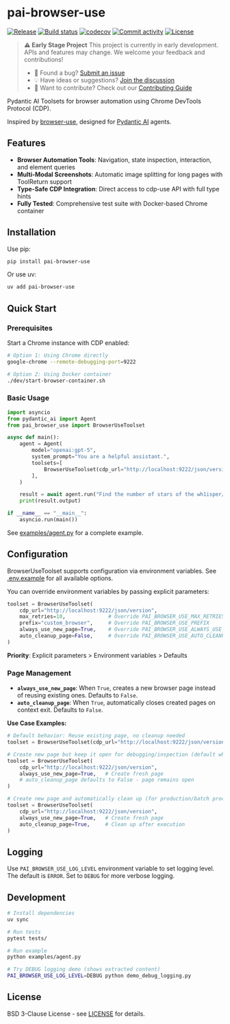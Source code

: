 # pai-browser-use

[![Release](https://img.shields.io/github/v/release/wh1isper/pai-browser-use)](https://img.shields.io/github/v/release/wh1isper/pai-browser-use)
[![Build status](https://img.shields.io/github/actions/workflow/status/wh1isper/pai-browser-use/main.yml?branch=main)](https://github.com/wh1isper/pai-browser-use/actions/workflows/main.yml?query=branch%3Amain)
[![codecov](https://codecov.io/gh/wh1isper/pai-browser-use/branch/main/graph/badge.svg)](https://codecov.io/gh/wh1isper/pai-browser-use)
[![Commit activity](https://img.shields.io/github/commit-activity/m/wh1isper/pai-browser-use)](https://img.shields.io/github/commit-activity/m/wh1isper/pai-browser-use)
[![License](https://img.shields.io/github/license/wh1isper/pai-browser-use)](https://img.shields.io/github/license/wh1isper/pai-browser-use)

> **⚠️ Early Stage Project**
> This project is currently in early development. APIs and features may change. We welcome your feedback and contributions!
>
> - 🐛 Found a bug? [Submit an issue](https://github.com/wh1isper/pai-browser-use/issues/new)
> - 💡 Have ideas or suggestions? [Join the discussion](https://github.com/wh1isper/pai-browser-use/discussions)
> - 🤝 Want to contribute? Check out our [Contributing Guide](CONTRIBUTING.md)

Pydantic AI Toolsets for browser automation using Chrome DevTools Protocol (CDP).

Inspired by [browser-use](https://github.com/browser-use/browser-use), designed for [Pydantic AI](https://ai.pydantic.dev/) agents.

## Features

- **Browser Automation Tools**: Navigation, state inspection, interaction, and element queries
- **Multi-Modal Screenshots**: Automatic image splitting for long pages with ToolReturn support
- **Type-Safe CDP Integration**: Direct access to cdp-use API with full type hints
- **Fully Tested**: Comprehensive test suite with Docker-based Chrome container

## Installation

Use pip:

```bash
pip install pai-browser-use
```

Or use uv:

```bash
uv add pai-browser-use
```

## Quick Start

### Prerequisites

Start a Chrome instance with CDP enabled:

```bash
# Option 1: Using Chrome directly
google-chrome --remote-debugging-port=9222

# Option 2: Using Docker container
./dev/start-browser-container.sh
```

### Basic Usage

```python
import asyncio
from pydantic_ai import Agent
from pai_browser_use import BrowserUseToolset

async def main():
    agent = Agent(
        model="openai:gpt-5",
        system_prompt="You are a helpful assistant.",
        toolsets=[
            BrowserUseToolset(cdp_url="http://localhost:9222/json/version"),
        ],
    )

    result = await agent.run("Find the number of stars of the wh1isper/pai-browser-use repo")
    print(result.output)

if __name__ == "__main__":
    asyncio.run(main())
```

See [examples/agent.py](examples/agent.py) for a complete example.

## Configuration

BrowserUseToolset supports configuration via environment variables. See [.env.example](.env.example) for all available options.

You can override environment variables by passing explicit parameters:

```python
toolset = BrowserUseToolset(
    cdp_url="http://localhost:9222/json/version",
    max_retries=10,              # Override PAI_BROWSER_USE_MAX_RETRIES
    prefix="custom_browser",     # Override PAI_BROWSER_USE_PREFIX
    always_use_new_page=True,    # Override PAI_BROWSER_USE_ALWAYS_USE_NEW_PAGE
    auto_cleanup_page=False,     # Override PAI_BROWSER_USE_AUTO_CLEANUP_PAGE
)
```

**Priority**: Explicit parameters > Environment variables > Defaults

### Page Management

- **`always_use_new_page`**: When `True`, creates a new browser page instead of reusing existing ones. Defaults to `False`.
- **`auto_cleanup_page`**: When `True`, automatically closes created pages on context exit. Defaults to `False`.

**Use Case Examples:**

```python
# Default behavior: Reuse existing page, no cleanup needed
toolset = BrowserUseToolset(cdp_url="http://localhost:9222/json/version")

# Create new page but keep it open for debugging/inspection (default when using always_use_new_page)
toolset = BrowserUseToolset(
    cdp_url="http://localhost:9222/json/version",
    always_use_new_page=True,   # Create fresh page
    # auto_cleanup_page defaults to False - page remains open
)

# Create new page and automatically clean up (for production/batch processing)
toolset = BrowserUseToolset(
    cdp_url="http://localhost:9222/json/version",
    always_use_new_page=True,   # Create fresh page
    auto_cleanup_page=True,     # Clean up after execution
)
```

## Logging

Use `PAI_BROWSER_USE_LOG_LEVEL` environment variable to set logging level. The default is `ERROR`. Set to `DEBUG` for more verbose logging.

## Development

```bash
# Install dependencies
uv sync

# Run tests
pytest tests/

# Run example
python examples/agent.py

# Try DEBUG logging demo (shows extracted content)
PAI_BROWSER_USE_LOG_LEVEL=DEBUG python demo_debug_logging.py
```

## License

BSD 3-Clause License - see [LICENSE](LICENSE) for details.
